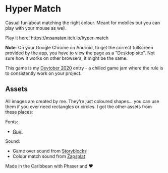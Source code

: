 # Hyper Match

Casual fun about matching the right colour. Meant for mobiles but you can play with your mouse as well.

Play it here! <https://msanatan.itch.io/hyper-match>

**Note**: On your Google Chrome on Android, to get the correct fullscreen provided by the app, you have to view the page as a "Desktop site". Not sure how it works on other browsers, it might be the same.

This game is my [Devtober 2020](https://itch.io/jam/devtober-2020) entry - a chilled game jam where the rule is to consistently work on your project.

## Assets

All images are created by me. They're just coloured shapes... you can use them if you ever need rectangles or circles. I got the other assets from these places:

Fonts:

* [Gugi](https://fonts.google.com/specimen/Gugi)

Sound:

* Game over sound from [Storyblocks](https://www.storyblocks.com/audio/stock/wrong-incorrect-failure-answer-3-skkqmz8cd8k8umh8k9.html)
* Colour match sound from [Zapsplat](https://www.zapsplat.com/music/cartoon-mouth-pop-5-2/)

Made in the Caribbean with Phaser and &hearts;
